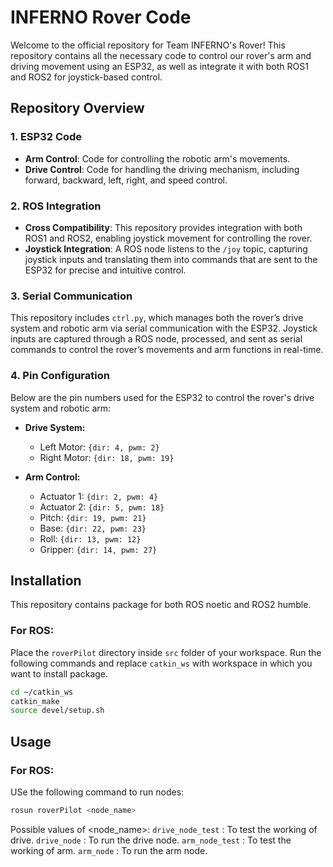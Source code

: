 # INFERNO Rover Code

Welcome to the official repository for Team INFERNO's Rover! This repository contains all the necessary code to control our rover's arm and driving movement using an ESP32, as well as integrate it with both ROS1 and ROS2 for joystick-based control.

## Repository Overview

### 1. **ESP32 Code**
- **Arm Control**: Code for controlling the robotic arm's movements.
- **Drive Control**: Code for handling the driving mechanism, including forward, backward, left, right, and speed control.

### 2. **ROS Integration**
- **Cross Compatibility**: This repository provides integration with both ROS1 and ROS2, enabling joystick movement for controlling the rover.
- **Joystick Integration**: A ROS node listens to the `/joy` topic, capturing joystick inputs and translating them into commands that are sent to the ESP32 for precise and intuitive control.

### 3. **Serial Communication**
This repository includes `ctrl.py`, which manages both the rover’s drive system and robotic arm via serial communication with the ESP32. Joystick inputs are captured through a ROS node, processed, and sent as serial commands to control the rover’s movements and arm functions in real-time.

### 4. **Pin Configuration**
Below are the pin numbers used for the ESP32 to control the rover's drive system and robotic arm:

- **Drive System:**
  - Left Motor: `{dir: 4, pwm: 2}`
  - Right Motor: `{dir: 18, pwm: 19}`

- **Arm Control:**
  - Actuator 1: `{dir: 2, pwm: 4}`
  - Actuator 2: `{dir: 5, pwm: 18}`
  - Pitch: `{dir: 19, pwm: 21}`
  - Base: `{dir: 22, pwm: 23}`
  - Roll: `{dir: 13, pwm: 12}`
  - Gripper: `{dir: 14, pwm: 27}`


## Installation
This repository contains package for both ROS noetic and ROS2 humble.
### For ROS:
Place the `roverPilot` directory inside `src` folder of your workspace. Run the following commands and replace `catkin_ws` with workspace in which you want to install package.
```bash
cd ~/catkin_ws
catkin_make
source devel/setup.sh
```

## Usage
### For ROS:
USe the following command to run nodes:
```bash
rosun roverPilot <node_name>
```
Possible values of <node_name>:
`drive_node_test` : To test the working of drive.
`drive_node` : To run the drive node.
`arm_node_test` : To test the working of arm.
`arm_node` : To run the arm node.
